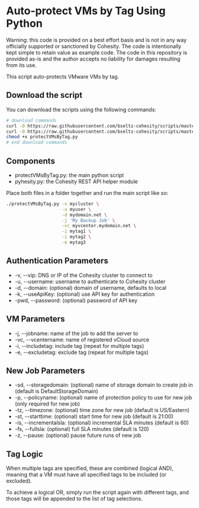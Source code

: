 # Auto-protect VMs by Tag Using Python

Warning: this code is provided on a best effort basis and is not in any way officially supported or sanctioned by Cohesity. The code is intentionally kept simple to retain value as example code. The code in this repository is provided as-is and the author accepts no liability for damages resulting from its use.

This script auto-protects VMware VMs by tag.

## Download the script

You can download the scripts using the following commands:

```bash
# download commands
curl -O https://raw.githubusercontent.com/bseltz-cohesity/scripts/master/python/protectVMsByTag/protectVMsByTag.py
curl -O https://raw.githubusercontent.com/bseltz-cohesity/scripts/master/python/pyhesity.py
chmod +x protectVMsByTag.py
# end download commands
```

## Components

* protectVMsByTag.py: the main python script
* pyhesity.py: the Cohesity REST API helper module

Place both files in a folder together and run the main script like so:

```bash
./protectVMsByTag.py -v mycluster \
                     -u myuser \
                     -d mydomain.net \
                     -j 'My Backup Job' \
                     -vc myvcenter.mydomain.net \
                     -i mytag1 \
                     -i mytag2 \
                     -e mytag3
```

## Authentication Parameters

* -v, --vip: DNS or IP of the Cohesity cluster to connect to
* -u, --username: username to authenticate to Cohesity cluster
* -d, --domain: (optional) domain of username, defaults to local
* -k, --useApiKey: (optional) use API key for authentication
* -pwd, --password: (optional) password of API key

## VM Parameters

* -j, --jobname: name of the job to add the server to
* -vc, --vcentername: name of registered vCloud source
* -i, --includetag: include tag (repeat for multiple tags)
* -e, --excludetag: exclude tag (repeat for multiple tags)

## New Job Parameters

* -sd, --storagedomain: (optional) name of storage domain to create job in (default is DefaultStorageDomain)
* -p, --policyname: (optional) name of protection policy to use for new job (only required for new job)
* -tz, --timezone: (optional) time zone for new job (default is US/Eastern)
* -st, --starttime: (optional) start time for new job (default is 21:00)
* -is, --incrementalsla: (optional) incremental SLA minutes (default is 60)
* -fs, --fullsla: (optional) full SLA minutes (default is 120)
* -z, --pause: (optional) pause future runs of new job

## Tag Logic

When multiple tags are specified, these are combined (logical AND), meaning that a VM must have all specified tags to be included (or excluded).

To achieve a logical OR, simply run the script again with different tags, and those tags will be appended to the list of tag selections.
